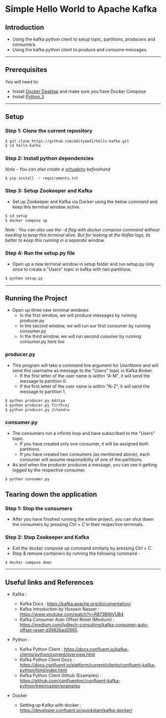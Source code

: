 # Simple Hello World to Apache Kafka 

## Introduction
- Using the kafka python client to setup topic, partitions, producers and consumers.
- Using the kafka python client to produce and consume messages.

---

## Prerequisites
You will need to:
- Install [Docker Desktop](https://docs.docker.com/desktop/) and make sure you have Docker Compose
- Install [Python 3](https://www.python.org/downloads/)

---

## Setup

### Step 1: Clone the current repository

```bash
$ git clone https://github.com/adityam31/hello-kafka.git
$ cd hello-kafka
```

### Step 2: Install python dependencies
*Note - You can also create a [virtualenv](https://docs.python-guide.org/dev/virtualenvs/) beforehand*
```bash
$ pip install -r requirements.txt
```

### Step 3: Setup Zookeeper and Kafka
- Set up Zookeeper and Kafka via Docker using the below command and keep this terminal window active.

```bash
$ cd setup
$ docker compose up
```

*Note : You can also use the -d flag with docker compose command without needing to keep this terminal alive. But for looking at the Kafka logs, its better to keep this running in a separate window.*

### Step 4: Run the setup.py file
- Open up a new terminal window in setup folder and run setup.py only once to create a "Users" topic in kafka with two partitions.

```bash
$ python setup.py
```

---

## Running the Project

- Open up three new terminal windows
    - In the first window, we will produce messages by running producer.py
    - In the second window, we will run our first consumer by running consumer.py
    - In the third window, we will run second cosumer by running consumer.py here too

### producer.py
- This program will take a command line argument for *UserName* and will send this username as message to the "Users" topic in Kafka Broker.
    - If the first letter of the user name is within "A-M", it will send the message to partition 0.
    - If the first letter of the user name is within "N-Z", it will send the message to partition 1.

```bash
$ python producer.py Aditya
$ python producer.py Tirthraj
$ python producer.py Jitendra
```

### consumer.py
- The consumers run a infinite loop and have subscribed to the "Users" topic.
    - If you have created only one consumer, it will be assigned both partitions.
    - If you have created two consumers (as mentioned above), each consumer will assume responsibility of one of the partitions.
- As and when the producer produces a message, you can see it getting logged by the respective consumer.

```bash
$ python consumer.py
```

## Tearing down the application
### Step 1: Stop the consumers
- After you have finished running the entire project, you can shut down the consumers by pressing *Ctrl + C* in their respective terminals.

### Step 2: Stop Zookeeper and Kafka
- Exit the docker compose up command similarly by pressing *Ctrl + C*. 
- Stop & remove containers by running the following command - 

```bash
$ docker compose down
```

---

## Useful links and References
- Kafka : 
    - Kafka Docs : https://kafka.apache.org/documentation/
    - Kafka Introduction by Hussein Nasser : https://www.youtube.com/watch?v=R873BlNVUB4
    - Kafka Consumer Auto Offset Reset (Medium) : https://medium.com/lydtech-consulting/kafka-consumer-auto-offset-reset-d3962bad2665

- Python :
    - Kafka Python Client : https://docs.confluent.io/kafka-clients/python/current/overview.html 
    - Kafka Python Client Docs : https://docs.confluent.io/platform/current/clients/confluent-kafka-python/html/index.html
    - Kafka Python Client Github (Examples) : https://github.com/confluentinc/confluent-kafka-python/tree/master/examples

- Docker
    - Setting up Kafka with docker : https://developer.confluent.io/quickstart/kafka-docker/

    